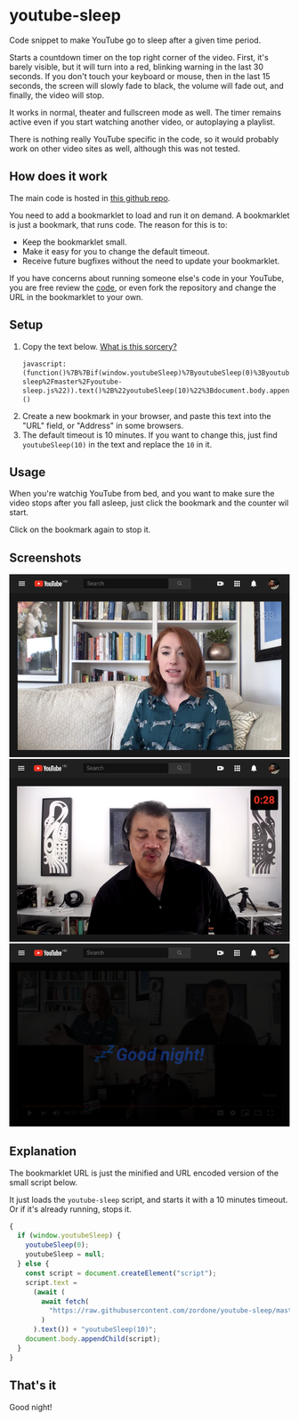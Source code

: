 # youtube-sleep

Code snippet to make YouTube go to sleep after a given time period.

Starts a countdown timer on the top right corner of the video. First, it's barely visible, but it will turn into a red, blinking warning in the last 30 seconds. If you don't touch your keyboard or mouse, then in the last 15 seconds, the screen will slowly fade to black, the volume will fade out, and finally, the video will stop.

It works in normal, theater and fullscreen mode as well. The timer remains active even if you start watching another video, or autoplaying a playlist.

There is nothing really YouTube specific in the code, so it would probably work on other video sites as well, although this was not tested.

## How does it work

The main code is hosted in [this github repo](https://github.com/zordone/youtube-sleep).

You need to add a bookmarklet to load and run it on demand. A bookmarklet is just a bookmark, that runs code. The reason for this is to:

- Keep the bookmarklet small.
- Make it easy for you to change the default timeout.
- Receive future bugfixes without the need to update your bookmarklet.

If you have concerns about running someone else's code in your YouTube, you are free review the [code](https://github.com/zordone/youtube-sleep/blob/master/youtube-sleep.js), or even fork the repository and change the URL in the bookmarklet to your own.

## Setup

1. Copy the text below. [What is this sorcery?](#explanation)
   ```
   javascript:(function()%7B%7Bif(window.youtubeSleep)%7ByoutubeSleep(0)%3ByoutubeSleep%3Dnull%3B%7Delse%7Bconst%20script%3Ddocument.createElement(%22script%22)%3Bscript.text%3Dawait(await%20fetch(%22https%3A%2F%2Fraw.githubusercontent.com%2Fzordone%2Fyoutube-sleep%2Fmaster%2Fyoutube-sleep.js%22)).text()%2B%22youtubeSleep(10)%22%3Bdocument.body.appendChild(script)%3B%7D%7D%7D)()
   ```
1. Create a new bookmark in your browser, and paste this text into the "URL" field, or "Address" in some browsers.
1. The default timeout is 10 minutes. If you want to change this, just find `youtubeSleep(10)` in the text and replace the `10` in it.

## Usage

When you're watchig YouTube from bed, and you want to make sure the video stops after you fall asleep, just click the bookmark and the counter wil start.

Click on the bookmark again to stop it.

## Screenshots

![Timeout started](https://github.com/zordone/youtube-sleep/raw/master/screenshots/01-timeout-started.png)
![Timeout warning](https://github.com/zordone/youtube-sleep/raw/master/screenshots/02-timeout-warning.png)
![Sleeping](https://github.com/zordone/youtube-sleep/raw/master/screenshots/03-sleep.png)

## Explanation

The bookmarklet URL is just the minified and URL encoded version of the small script below.

It just loads the `youtube-sleep` script, and starts it with a 10 minutes timeout. Or if it's already running, stops it.

```javascript
{
  if (window.youtubeSleep) {
    youtubeSleep(0);
    youtubeSleep = null;
  } else {
    const script = document.createElement("script");
    script.text =
      (await (
        await fetch(
          "https://raw.githubusercontent.com/zordone/youtube-sleep/master/youtube-sleep.js"
        )
      ).text()) + "youtubeSleep(10)";
    document.body.appendChild(script);
  }
}
```

## That's it

Good night!
